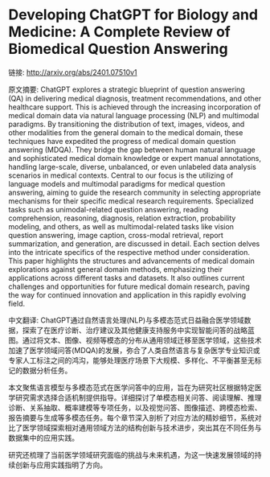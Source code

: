 # Developing ChatGPT for Biology and Medicine: A Complete Review of Biomedical Question Answering

链接: http://arxiv.org/abs/2401.07510v1

原文摘要:
ChatGPT explores a strategic blueprint of question answering (QA) in
delivering medical diagnosis, treatment recommendations, and other healthcare
support. This is achieved through the increasing incorporation of medical
domain data via natural language processing (NLP) and multimodal paradigms. By
transitioning the distribution of text, images, videos, and other modalities
from the general domain to the medical domain, these techniques have expedited
the progress of medical domain question answering (MDQA). They bridge the gap
between human natural language and sophisticated medical domain knowledge or
expert manual annotations, handling large-scale, diverse, unbalanced, or even
unlabeled data analysis scenarios in medical contexts. Central to our focus is
the utilizing of language models and multimodal paradigms for medical question
answering, aiming to guide the research community in selecting appropriate
mechanisms for their specific medical research requirements. Specialized tasks
such as unimodal-related question answering, reading comprehension, reasoning,
diagnosis, relation extraction, probability modeling, and others, as well as
multimodal-related tasks like vision question answering, image caption,
cross-modal retrieval, report summarization, and generation, are discussed in
detail. Each section delves into the intricate specifics of the respective
method under consideration. This paper highlights the structures and
advancements of medical domain explorations against general domain methods,
emphasizing their applications across different tasks and datasets. It also
outlines current challenges and opportunities for future medical domain
research, paving the way for continued innovation and application in this
rapidly evolving field.

中文翻译:
ChatGPT通过自然语言处理(NLP)与多模态范式日益融合医学领域数据，探索了在医疗诊断、治疗建议及其他健康支持服务中实现智能问答的战略蓝图。通过将文本、图像、视频等模态的分布从通用领域迁移至医学领域，这些技术加速了医学领域问答(MDQA)的发展，弥合了人类自然语言与复杂医学专业知识或专家人工标注之间的鸿沟，能够处理医疗场景下大规模、多样化、不平衡甚至无标记的数据分析任务。

本文聚焦语言模型与多模态范式在医学问答中的应用，旨在为研究社区根据特定医学研究需求选择合适机制提供指导。详细探讨了单模态相关问答、阅读理解、推理诊断、关系抽取、概率建模等专项任务，以及视觉问答、图像描述、跨模态检索、报告摘要与生成等多模态任务。每个章节深入剖析了对应方法的精妙细节，系统对比了医学领域探索相对通用领域方法的结构创新与技术进步，突出其在不同任务与数据集中的应用实践。

研究还梳理了当前医学领域研究面临的挑战与未来机遇，为这一快速发展领域的持续创新与应用实践指明了方向。
